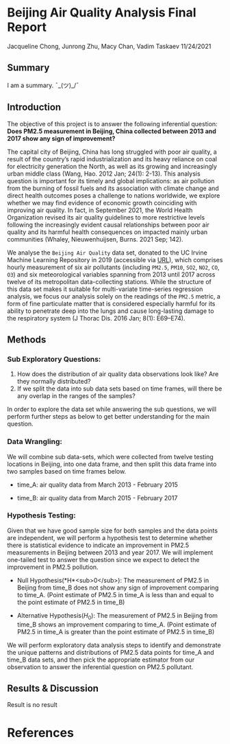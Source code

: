 Beijing Air Quality Analysis Final Report
================
Jacqueline Chong, Junrong Zhu, Macy Chan, Vadim Taskaev
11/24/2021

## Summary

I am a summary. ¯\_(ツ)\_/¯

## Introduction

The objective of this project is to answer the following inferential
question: **Does PM2.5 measurement in Beijing, China collected between
2013 and 2017 show any sign of improvement?**

The capital city of Beijing, China has long struggled with poor air
quality, a result of the country’s rapid industrialization and its heavy
reliance on coal for electricity generation the North, as well as its
growing and increasingly urban middle class (Wang, Hao. 2012 Jan; 24(1):
2-13). This analysis question is important for its timely and global
implications: as air pollution from the burning of fossil fuels and its
association with climate change and direct health outcomes poses a
challenge to nations worldwide, we explore whether we may find evidence
of economic growth coinciding with improving air quality. In fact, in
September 2021, the World Health Organization revised its air quality
guidelines to more restrictive levels following the increasingly evident
causal relationships between poor air quality and its harmful health
consequences on impacted mainly urban communities (Whaley,
Nieuwenhuijsen, Burns. 2021 Sep; 142).

We analyse the `Beijing Air Quality` data set, donated to the UC Irvine
Machine Learning Repository in 2019 (accessible via
[URL](https://archive-beta.ics.uci.edu/ml/datasets/beijing+multi+site+air+quality+data)),
which comprises hourly measurement of six air pollutants (including
`PM2.5`, `PM10`, `SO2`, `NO2`, `CO`, `O3`) and six meteorological
variables spanning from 2013 until 2017 across twelve of its
metropolitan data-collecting stations. While the structure of this data
set makes it suitable for multi-variate time-series regression analysis,
we focus our analysis solely on the readings of the `PM2.5` metric, a
form of fine particulate matter that is considered especially harmful
for its ability to penetrate deep into the lungs and cause long-lasting
damage to the respiratory system (J Thorac Dis. 2016 Jan; 8(1):
E69–E74).

## Methods

### Sub Exploratory Questions:

1.  How does the distribution of air quality data observations look
    like? Are they normally distributed?
2.  If we split the data into sub data sets based on time frames, will
    there be any overlap in the ranges of the samples?

In order to explore the data set while answering the sub questions, we
will perform further steps as below to get better understanding for the
main question.

### **Data Wrangling:**

We will combine sub data-sets, which were collected from twelve testing
locations in Beijing, into one data frame, and then split this data
frame into two samples based on time frames below.

-   time_A: air quality data from March 2013 - February 2015

-   time_B: air quality data from March 2015 - February 2017

### **Hypothesis Testing:**

Given that we have good sample size for both samples and the data points
are independent, we will perform a hypothesis test to determine whether
there is statistical evidence to indicate an improvement in PM2.5
measurements in Beijing between 2013 and year 2017. We will implement
one-tailed test to answer the question since we expect to detect the
improvement in PM2.5 pollution.

-   Null Hypothesis(\*H\*\<sub>0\</sub>): The measurement of PM2.5 in
    Beijing from time_B does not show any sign of improvement comparing
    to time_A. (Point estimate of PM2.5 in time_A is less than and equal
    to the point estimate of PM2.5 in time_B)

-   Alternative Hypothesis(*H*<sub>0</sub>): The measurement of PM2.5 in
    Beijing from time_B shows an improvement comparing to time_A. (Point
    estimate of PM2.5 in time_A is greater than the point estimate of
    PM2.5 in time_B)

We will perform exploratory data analysis steps to identify and
demonstrate the unique patterns and distributions of PM2.5 data points
for time_A and time_B data sets, and then pick the appropriate estimator
from our observation to answer the inferential question on PM2.5
pollutant.

## Results & Discussion

Result is no result

# References

